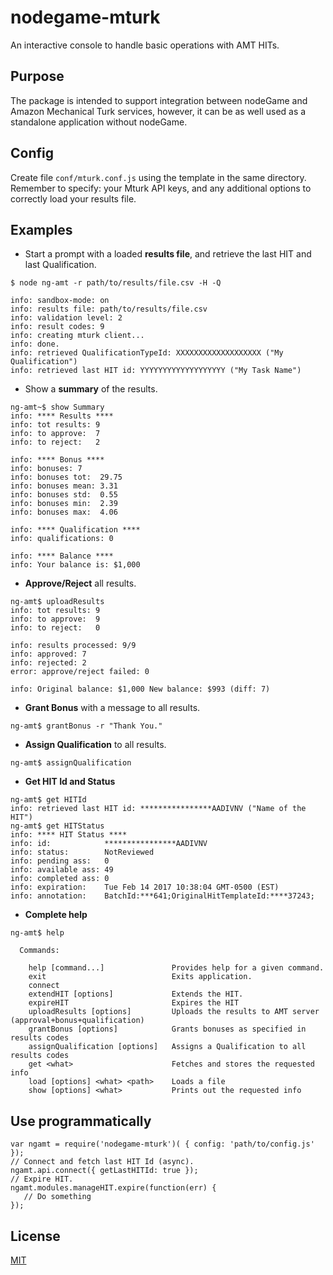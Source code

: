# nodegame-mturk 

An interactive console to handle basic operations with AMT HITs.

## Purpose

The package is intended to support integration between nodeGame and
Amazon Mechanical Turk services, however, it can be as well used as a
standalone application without nodeGame.

## Config

Create file `conf/mturk.conf.js` using the template in the
same directory. Remember to specify: your Mturk API keys, and any
additional options to correctly load your results file.

## Examples

- Start a prompt with a loaded **results file**, and retrieve the last HIT
and last Qualification.
```
$ node ng-amt -r path/to/results/file.csv -H -Q

info: sandbox-mode: on
info: results file: path/to/results/file.csv
info: validation level: 2
info: result codes: 9
info: creating mturk client...
info: done.
info: retrieved QualificationTypeId: XXXXXXXXXXXXXXXXXXX ("My Qualification")
info: retrieved last HIT id: YYYYYYYYYYYYYYYYYYY ("My Task Name")
```
- Show a **summary** of the results.

```
ng-amt~$ show Summary
info: **** Results ****
info: tot results: 9
info: to approve:  7
info: to reject:   2

info: **** Bonus ****
info: bonuses: 7
info: bonuses tot:  29.75
info: bonuses mean: 3.31
info: bonuses std:  0.55
info: bonuses min:  2.39
info: bonuses max:  4.06

info: **** Qualification ****
info: qualifications: 0

info: **** Balance ****
info: Your balance is: $1,000
```

- **Approve/Reject** all results.

```
ng-amt$ uploadResults 
info: tot results: 9
info: to approve:  9
info: to reject:   0

info: results processed: 9/9
info: approved: 7
info: rejected: 2
error: approve/reject failed: 0

info: Original balance: $1,000 New balance: $993 (diff: 7)
```

- **Grant Bonus** with a message to all results.

```
ng-amt$ grantBonus -r "Thank You."
```

- **Assign Qualification** to all results.

```
ng-amt$ assignQualification
```


- **Get HIT Id and Status**

```
ng-amt$ get HITId 
info: retrieved last HIT id: ****************AADIVNV ("Name of the HIT")
ng-amt$ get HITStatus 
info: **** HIT Status **** 
info: id:            ****************AADIVNV
info: status:        NotReviewed
info: pending ass:   0
info: available ass: 49
info: completed ass: 0
info: expiration:    Tue Feb 14 2017 10:38:04 GMT-0500 (EST)
info: annotation:    BatchId:***641;OriginalHitTemplateId:****37243;
```

- **Complete help**

```
ng-amt$ help

  Commands:

    help [command...]               Provides help for a given command.
    exit                            Exits application.
    connect                         
    extendHIT [options]             Extends the HIT.
    expireHIT                       Expires the HIT
    uploadResults [options]         Uploads the results to AMT server (approval+bonus+qualification)
    grantBonus [options]            Grants bonuses as specified in results codes
    assignQualification [options]   Assigns a Qualification to all results codes
    get <what>                      Fetches and stores the requested info
    load [options] <what> <path>    Loads a file
    show [options] <what>           Prints out the requested info
```

## Use programmatically

```
var ngamt = require('nodegame-mturk')( { config: 'path/to/config.js' });
// Connect and fetch last HIT Id (async).
ngamt.api.connect({ getLastHITId: true });
// Expire HIT.
ngamt.modules.manageHIT.expire(function(err) {
   // Do something
});
```

## License

[MIT](LICENSE)
